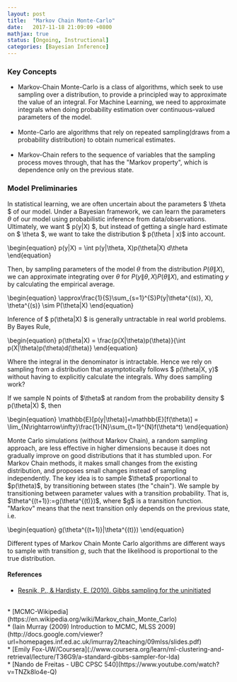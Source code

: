 ```yaml
---
layout: post
title:  "Markov Chain Monte-Carlo"
date:   2017-11-18 21:09:09 +0800
mathjax: true
status: [Ongoing, Instructional]
categories: [Bayesian Inference]
---
```

### Key Concepts
* Markov-Chain Monte-Carlo is a class of algorithms, which seek to use sampling over a distribution, to provide a principled way to approximate the value of an integral. For Machine Learning, we need to approximate integrals when doing probability estimation over continuous-valued parameters of the model.
<br><br>
* Monte-Carlo are algorithms that rely on repeated sampling(draws from a probability distribution) to obtain numerical estimates.
<br><br>
* Markov-Chain refers to the sequence of variables that the sampling process moves through, that has the "Markov property", which is dependence only on the previous state.

### Model Preliminaries

In statistical learning, we are often uncertain about the parameters $ \theta $ of our model. Under a Bayesian framework, we can learn the parameters $\theta$ of our model using probabilistic inference from data/observations.  Ultimately, we want \$ p(y\|X) \$, but instead of getting a single hard estimate on $ \theta $, we want to take the distribution \$ p(\theta \| x)\$ into account. 

\begin{equation}
p(y|X) = \int p(y\|\theta, X)p(\theta\|X) d\theta
\end{equation}

Then, by sampling parameters of the model $\theta$ from  the distribution $P(\theta\|X)$, we can approximate integrating over $\theta$ for $P(y\|\theta, X)P(\theta\|X)$, and estimating $y$ by calculating the empirical average.

\begin{equation}
\approx\frac{1}{S}\sum_{s=1}^{S}P(y\|\theta^{(s)}, X), \theta^{(s)} \sim P(\theta\|X)
\end{equation}

Inference of \$ p(\theta\|X) \$ is generally untractable in real world problems. By Bayes Rule,

\begin{equation}
p(\theta\|X) = \frac{p(X\|\theta)p(\theta)}{\int p(X\|\theta)p(\theta)d(\theta)}
\end{equation}

Where the integral in the denominator is intractable. Hence we rely on sampling from a distribution that asymptotically follows \$ p(\theta\|X, y)\$ without having to explicitly calculate the integrals. Why does sampling work? 

If we sample N points of \$\theta\$ at random from the probability density \$ p(\theta\|X) \$, then 

\begin{equation}
\mathbb{E}[p(y\|\theta)]=\mathbb{E}[f(\theta)] = \lim_{N\rightarrow\infty}\frac{1}{N}\sum_{t=1}^{N}f(\theta^t)
\end{equation}

Monte Carlo simulations (without Markov Chain), a random sampling approach, are less effective in higher dimensions because it does not gradually improve on good distributions that it has stumbled upon. For Markov Chain methods, it makes small changes from the existing distribution, and proposes small changes instead of sampling independently. The key idea is to sample \$\theta\$ proportional to \$p(\theta)\$, by transitioning between states (the "chain"). We sample by transitioning between parameter values with a transition probability. That is, \$\theta^{(t+1)}:=g(\theta^{(t)})\$, where \$g\$ is a transition function. "Markov" means that the next transition only depends on the previous state, i.e.

\begin{equation}
g(\theta^{(t+1)}\|\theta^{(t)})
\end{equation}

Different types of Markov Chain Monte Carlo algorithms are different ways to sample with transition $g$, such that the likelihood is proportional to the true distribution. 


#### References
* [Resnik, P., & Hardisty, E. (2010). Gibbs sampling for the uninitiated](https://www.cs.umd.edu/~hardisty/papers/gsfu.pdf)
<br>
* [MCMC-Wikipedia](https://en.wikipedia.org/wiki/Markov_chain_Monte_Carlo)
<br>
* (Iain Murray (2009) Introduction to MCMC, MLSS 2009](http://docs.google.com/viewer?url=homepages.inf.ed.ac.uk/imurray2/teaching/09mlss/slides.pdf)
<br>
* [Emily Fox-UW/Coursera](://www.coursera.org/learn/ml-clustering-and-retrieval/lecture/T36G9/a-standard-gibbs-sampler-for-lda)
<br>
* [Nando de Freitas - UBC CPSC 540](https://www.youtube.com/watch?v=TNZk8lo4e-Q)
